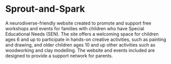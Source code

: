 ﻿# Sprout-and-Spark

A neurodiverse-friendly website created to promote and support free workshops and events for families with children who have Special Educational Needs (SEN). The site offers a welcoming space for children ages 6 and up to participate in hands-on creative activities, such as painting and drawing, and older children ages 10 and up other activities such as woodworking and clay modelling. The website and events included are designed to provide a support network for parents.
